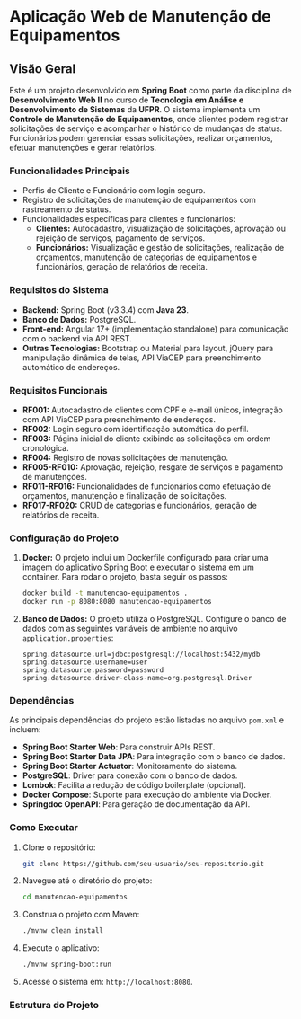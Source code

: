 # Aplicação Web de Manutenção de Equipamentos

## Visão Geral
Este é um projeto desenvolvido em **Spring Boot** como parte da disciplina de **Desenvolvimento Web II** no curso de **Tecnologia em Análise e Desenvolvimento de Sistemas** da **UFPR**. O sistema implementa um **Controle de Manutenção de Equipamentos**, onde clientes podem registrar solicitações de serviço e acompanhar o histórico de mudanças de status. Funcionários podem gerenciar essas solicitações, realizar orçamentos, efetuar manutenções e gerar relatórios.

### Funcionalidades Principais
- Perfis de Cliente e Funcionário com login seguro.
- Registro de solicitações de manutenção de equipamentos com rastreamento de status.
- Funcionalidades específicas para clientes e funcionários:
  - **Clientes:** Autocadastro, visualização de solicitações, aprovação ou rejeição de serviços, pagamento de serviços.
  - **Funcionários:** Visualização e gestão de solicitações, realização de orçamentos, manutenção de categorias de equipamentos e funcionários, geração de relatórios de receita.

### Requisitos do Sistema
- **Backend:** Spring Boot (v3.3.4) com **Java 23**.
- **Banco de Dados:** PostgreSQL.
- **Front-end:** Angular 17+ (implementação standalone) para comunicação com o backend via API REST.
- **Outras Tecnologias:** Bootstrap ou Material para layout, jQuery para manipulação dinâmica de telas, API ViaCEP para preenchimento automático de endereços.

### Requisitos Funcionais
- **RF001:** Autocadastro de clientes com CPF e e-mail únicos, integração com API ViaCEP para preenchimento de endereços.
- **RF002:** Login seguro com identificação automática do perfil.
- **RF003:** Página inicial do cliente exibindo as solicitações em ordem cronológica.
- **RF004:** Registro de novas solicitações de manutenção.
- **RF005-RF010:** Aprovação, rejeição, resgate de serviços e pagamento de manutenções.
- **RF011-RF016:** Funcionalidades de funcionários como efetuação de orçamentos, manutenção e finalização de solicitações.
- **RF017-RF020:** CRUD de categorias e funcionários, geração de relatórios de receita.

### Configuração do Projeto

1. **Docker:** O projeto inclui um Dockerfile configurado para criar uma imagem do aplicativo Spring Boot e executar o sistema em um container. Para rodar o projeto, basta seguir os passos:
   ```bash
   docker build -t manutencao-equipamentos .
   docker run -p 8080:8080 manutencao-equipamentos
   ```
   
2. **Banco de Dados:** O projeto utiliza o PostgreSQL. Configure o banco de dados com as seguintes variáveis de ambiente no arquivo `application.properties`:
   ```properties
   spring.datasource.url=jdbc:postgresql://localhost:5432/mydb
   spring.datasource.username=user
   spring.datasource.password=password
   spring.datasource.driver-class-name=org.postgresql.Driver
   ```

### Dependências
As principais dependências do projeto estão listadas no arquivo `pom.xml` e incluem:
- **Spring Boot Starter Web**: Para construir APIs REST.
- **Spring Boot Starter Data JPA**: Para integração com o banco de dados.
- **Spring Boot Starter Actuator**: Monitoramento do sistema.
- **PostgreSQL**: Driver para conexão com o banco de dados.
- **Lombok**: Facilita a redução de código boilerplate (opcional).
- **Docker Compose**: Suporte para execução do ambiente via Docker.
- **Springdoc OpenAPI**: Para geração de documentação da API.

### Como Executar

1. Clone o repositório:
   ```bash
   git clone https://github.com/seu-usuario/seu-repositorio.git
   ```
2. Navegue até o diretório do projeto:
   ```bash
   cd manutencao-equipamentos
   ```
3. Construa o projeto com Maven:
   ```bash
   ./mvnw clean install
   ```
4. Execute o aplicativo:
   ```bash
   ./mvnw spring-boot:run
   ```
5. Acesse o sistema em: `http://localhost:8080`.

### Estrutura do Projeto
